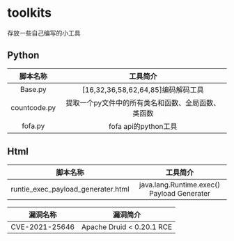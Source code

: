 # toolkits

存放一些自己编写的小工具

## Python

|脚本名称|工具简介|
|:----:|:----:|
|Base.py|[16,32,36,58,62,64,85]编码解码工具|
|countcode.py|提取一个py文件中的所有类名和函数、全局函数、类函数|
|fofa.py|fofa api的python工具|

## Html
|脚本名称|工具简介|
|:----:|:----:|
|runtie_exec_payload_generater.html|java.lang.Runtime.exec() Payload Generater|


|漏洞名称|漏洞简介|
|:----:|:----:|
|CVE-2021-25646|Apache Druid < 0.20.1 RCE|

